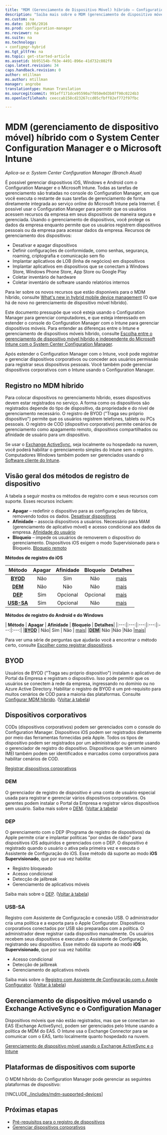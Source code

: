 ```yaml
---
title: "MDM (Gerenciamento de Dispositivo Móvel) híbrido – Configuration Manager e Microsoft Intune | Microsoft Docs"
description: "Saiba mais sobre o MDM (gerenciamento de dispositivo móvel) híbrido com o System Center Configuration Manager e o Microsoft Intune."
ms.custom: na
ms.date: 10/06/2016
ms.prod: configuration-manager
ms.reviewer: na
ms.suite: na
ms.technology:
- configmgr-hybrid
ms.tgt_pltfrm: na
ms.topic: get-started-article
ms.assetid: bb95154b-f63e-4491-896e-41d732c802f8
caps.latest.revision: 34
caps.handback.revision: 0
author: mtillman
ms.author: mtillman
manager: angrobe
translationtype: Human Translation
ms.sourcegitcommit: 991eff171dce95590a7f050e0d3b07f98c0224b3
ms.openlocfilehash: ceeccab158cd23267ccd05cfbff82ef772f97fbc

---
```

# <a name="hybrid-mobile-device-management-mdm-with-system-center-configuration-manager-and-microsoft-intune"></a>MDM (gerenciamento de dispositivo móvel) híbrido com o System Center Configuration Manager e o Microsoft Intune

*Aplica-se a: System Center Configuration Manager (Branch Atual)*


É possível gerenciar dispositivos iOS, Windows e Android com o Configuration Manager e o Microsoft Intune. Todas as tarefas de gerenciamento são tratadas no console do Configuration Manager, em que você executa o restante de suas tarefas de gerenciamento de forma diretamente integrada ao serviço online do Microsoft Intune pela Internet.  É possível usar o Configuration Manager para permitir que os usuários acessem recursos da empresa em seus dispositivos de maneira segura e gerenciada. Usando o gerenciamento de dispositivos, você protege os dados da empresa enquanto permite que os usuários registrem dispositivos pessoais ou da empresa para acessar dados da empresa. Recursos de gerenciamento dos dispositivos:

-   Desativar e apagar dispositivos
-   Definir configurações de conformidade, como senhas, segurança, roaming, criptografia e comunicação sem fio
-   Implantar aplicativos de LOB (linha de negócios) em dispositivos
-   Implantar aplicativos em dispositivos que se conectam à Windows Store, Windows Phone Store, App Store ou Google Play
-   Coletar inventário de hardware
-   Coletar inventário de software usando relatórios internos

Para ler sobre os novos recursos que estão disponíveis para o MDM híbrido, consulte [What's new in hybrid mobile device management](../understand/whats-new-in-hybrid-mobile-device-management.md) (O que há de novo no gerenciamento de dispositivo móvel híbrido).

Este documento pressupõe que você esteja usando o Configuration Manager para gerenciar computadores, e que esteja interessado em estender o console do Configuration Manager com o Intune para gerenciar dispositivos móveis. Para entender as diferenças entre o Intune e gerenciamento de dispositivos móveis híbrido, consulte [Escolha entre o gerenciamento de dispositivo móvel híbrido e independente do Microsoft Intune com o System Center Configuration Manager](choose-between-standalone-intune-and-hybrid-mobile-device-management.md).

Após estender o Configuration Manager com o Intune, você pode registrar e gerenciar dispositivos corporativos ou conceder aos usuários permissão para registrar seus dispositivos pessoais. Você também pode gerenciar dispositivos corporativos com o Intune usando o Configuration Manager.

## <a name="hybrid-mdm-enrollment"></a>Registro no MDM híbrido
Para colocar dispositivos no gerenciamento híbrido, esses dispositivos devem estar registrados no serviço. A forma como os dispositivos são registrados depende do tipo de dispositivo, da propriedade e do nível de gerenciamento necessário. O registro de BYOD ("Traga seu próprio dispositivo") permite que os usuários registrem telefones, tablets ou PCs pessoais. O registro de COD (dispositivo corporativo) permite cenários de gerenciamento como apagamento remoto, dispositivos compartilhados ou afinidade de usuário para um dispositivo.

 Se usar o [Exchange ActiveSync](#mobile-device-management-with-exchange-activesync-and-configuration-manager), seja localmente ou hospedado na nuvem, você poderá habilitar o gerenciamento simples do Intune sem o registro. Computadores Windows também podem ser gerenciados usando o [Software cliente do Intune](/intune/deploy-use/manage-windows-pcs-with-microsoft-intune).

## <a name="overview-of-device-enrollment-methods"></a>Visão geral dos métodos de registro de dispositivo

 A tabela a seguir mostra os métodos de registro com e seus recursos com suporte. Esses recursos incluem:
 - **Apagar** – redefinir o dispositivo para as configurações de fábrica, removendo todos os dados. [Desativar dispositivos](../deploy-use/wipe-lock-reset-devices.md)
 - **Afinidade** – associa dispositivos a usuários. Necessário para MAM (gerenciamento de aplicativo móvel) e acesso condicional aos dados da empresa. [Afinidade do usuário](../deploy-use/user-affinity-for-hybrid-managed-devices.md)
 - **Bloqueio** – impede os usuários de removerem o dispositivo do gerenciamento. Dispositivos iOS exigem o modo Supervisionado para o Bloqueio. [Bloqueio remoto](../deploy-use/wipe-lock-reset-devices.md#remote-lock)

 **Métodos de registro do iOS**

| **Método** |  **Apagar** |  **Afinidade**    |   **Bloqueio** | **Detalhes** |
|:---:|:---:|:---:|:---:|:---:|
|**[BYOD](#byod)** | Não|    Sim |   Não | [mais](../deploy-use/setup-hybrid-mdm.md#step-6-enable-platform-enrollment)|
|**[DEM](#dem)**|   Não |Não |Não  | [mais](../deploy-use/enroll-devices-with-device-enrollment-manager.md)|
|**[DEP](#dep)**|   Sim |   Opcional |  Opcional|[mais](../deploy-use/ios-device-enrollment-program-for-hybrid.md)|
|**[USB-SA](#usb-sa)**| Sim |   Opcional |  Não| [mais](../deploy-use/ios-hybrid-enrollment-using-apple-configurator.md)|

**Métodos de registro do Android e do Windows**

| **Método** |  **Apagar** |  **Afinidade**    |   **Bloqueio** | **Detalhes**|
|:---:|:---:|:---:|:---:|:---:|:---:|
|**[BYOD](#byod)** | Não|    Sim |   Não | [mais](../deploy-use/setup-hybrid-mdm.md#windows-enrollment-setup)|
|**[DEM](#dem)**|   Não |Não |Não  |[mais](../deploy-use/enroll-devices-with-device-enrollment-manager.md)|

Para ver uma série de perguntas que ajudarão você a encontrar o método certo, consulte [Escolher como registrar dispositivos](/intune/get-started/choose-how-to-enroll-devices1).

## <a name="byod"></a>BYOD
Usuários de BYOD ("Traga seu próprio dispositivo") instalam o aplicativo de Portal da Empresa e registram o dispositivo. Isso pode permitir que os usuários se conectem à rede da empresa, ingressando no domínio ou no Azure Active Directory. Habilitar o registro de BYOD é um pré-requisito para muitos cenários de COD para a maioria das plataformas. Consulte [Configurar MDM híbrido](../deploy-use/setup-hybrid-mdm.md). ([Voltar à tabela](#overview-of-device-enrollment-methods))

## <a name="corporate-owned-devices"></a>Dispositivos corporativos
CODs (dispositivos corporativos) podem ser gerenciados com o console do Configuration Manager. Dispositivos iOS podem ser registrados diretamente por meio das ferramentas fornecidas pela Apple. Todos os tipos de dispositivo podem ser registrados por um administrador ou gerente usando o gerenciador de registro do dispositivo. Dispositivos que têm um número IMEI também podem ser identificados e marcados como corporativos para habilitar cenários de COD.

[Registrar dispositivos corporativos](../deploy-use/enroll-company-owned-devices.md)

### <a name="dem"></a>DEM
O gerenciador de registro de dispositivo é uma conta de usuário especial usada para registrar e gerenciar vários dispositivos corporativos. Os gerentes podem instalar o Portal da Empresa e registrar vários dispositivos sem usuário. Saiba mais sobre o [DEM](../deploy-use/enroll-devices-with-device-enrollment-manager.md). ([Voltar à tabela](#overview-of-device-enrollment-methods))

### <a name="dep"></a>DEP
O gerenciamento com o DEP (Programa de registro de dispositivos) da Apple permite criar e implantar políticas "por ondas de rádio" para dispositivos iOS adquiridos e gerenciados com o DEP. O dispositivo é registrado quando o usuário o ativa pela primeira vez e executa o Assistente de Configuração do iOS. Esse método dá suporte ao modo **iOS Supervisionado**, que por sua vez habilita:
   -    Registro bloqueado
   -    Acesso condicional
   -    Detecção de jailbreak
   -    Gerenciamento de aplicativos móveis

Saiba mais sobre o [DEP](../deploy-use/ios-device-enrollment-program-for-hybrid.md). ([Voltar à tabela](#overview-of-device-enrollment-methods))

### <a name="usb-sa"></a>USB-SA
Registro com Assistente de Configuração e conexão USB. O administrador cria uma política e a exporta para o Apple Configurator. Dispositivos corporativos conectados por USB são preparados com a política. O administrador deve registrar cada dispositivo manualmente. Os usuários recebem seus dispositivos e executam o Assistente de Configuração, registrando seu dispositivo. Esse método dá suporte ao modo **iOS Supervisionado**, que por sua vez habilita:
   -    Acesso condicional
   -    Detecção de jailbreak
   -    Gerenciamento de aplicativos móveis

Saiba mais sobre o [Registro com Assistente de Configuração com o Apple Configurator](../deploy-use/ios-hybrid-enrollment-using-apple-configurator.md). ([Voltar à tabela](#overview-of-device-enrollment-methods))

## <a name="mobile-device-management-with-exchange-activesync-and-configuration-manager"></a>Gerenciamento de dispositivo móvel usando o Exchange ActiveSync e o Configuration Manager
Dispositivos móveis que não estão registrados, mas que se conectam ao EAS (Exchange ActiveSync), podem ser gerenciados pelo Intune usando a política de MDM do EAS. O Intune usa o Exchange Connector para se comunicar com o EAS, tanto localmente quanto hospedado na nuvem.

[Gerenciamento de dispositivo móvel usando o Exchange ActiveSync e o Intune](../deploy-use/manage-mobile-devices-with-exchange-activesync.md)


##  <a name="supported-device-platforms"></a>Plataformas de dispositivos com suporte

O MDM híbrido do Configuration Manager pode gerenciar as seguintes plataformas de dispositivo:

[!INCLUDE[../includes/mdm-supported-devices](../includes/mdm-supported-devices.md)]

## <a name="next-steps"></a>Próximas etapas
 - [Pré-requisitos para o registro de dispositivos](../deploy-use/setup-hybrid-mdm.md)
 - [Gerenciar dispositivos corporativos](../deploy-use/enroll-company-owned-devices.md)



<!--HONumber=Jan17_HO4-->


